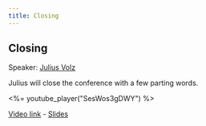 ```yaml
---
title: Closing
---
```


## Closing

Speaker: [Julius Volz](/2017-munich/speakers/julius-volz/)

Julius will close the conference with a few parting words.

<%= youtube_player("SesWos3gDWY") %>

[Video link](https://youtu.be/SesWos3gDWY) -
[Slides](/2017-munich/slides/closing.pdf)
